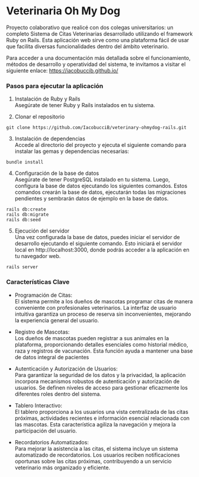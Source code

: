 # Veterinaria Oh My Dog

Proyecto colaborativo que realicé con dos colegas universitarios: un completo Sistema de Citas Veterinarias desarrollado utilizando el framework Ruby on Rails. Esta aplicación web sirve como una plataforma fácil de usar que facilita diversas funcionalidades dentro del ámbito veterinario.

Para acceder a una documentación más detallada sobre el funcionamiento, métodos de desarrollo y operatividad del sistema, te invitamos a visitar el siguiente enlace:
https://iacobuccib.github.io/

### Pasos para ejecutar la aplicación

1. Instalación de Ruby y Rails  
Asegúrate de tener Ruby y Rails instalados en tu sistema.

2. Clonar el repositorio  
```
git clone https://github.com/IacobucciB/veterinary-ohmydog-rails.git
```

3. Instalación de dependencias  
Accede al directorio del proyecto y ejecuta el siguiente comando para instalar las gemas y dependencias necesarias:
```
bundle install
```

4. Configuración de la base de datos  
Asegúrate de tener PostgreSQL instalado en tu sistema. Luego, configura la base de datos ejecutando los siguientes comandos. Estos comandos crearán la base de datos, ejecutarán todas las migraciones pendientes y sembrarán datos de ejemplo en la base de datos.
```
rails db:create
rails db:migrate
rails db:seed
```

5. Ejecución del servidor  
Una vez configurada la base de datos, puedes iniciar el servidor de desarrollo ejecutando el siguiente comando. Esto iniciará el servidor local en http://localhost:3000, donde podrás acceder a la aplicación en tu navegador web.
```
rails server
```

### Características Clave

+ Programación de Citas:  
El sistema permite a los dueños de mascotas programar citas de manera conveniente con profesionales veterinarios. La interfaz de usuario intuitiva garantiza un proceso de reserva sin inconvenientes, mejorando la experiencia general del usuario.

+ Registro de Mascotas:  
Los dueños de mascotas pueden registrar a sus animales en la plataforma, proporcionando detalles esenciales como historial médico, raza y registros de vacunación. Esta función ayuda a mantener una base de datos integral de pacientes

+ Autenticación y Autorización de Usuarios:  
Para garantizar la seguridad de los datos y la privacidad, la aplicación incorpora mecanismos robustos de autenticación y autorización de usuarios. Se definen niveles de acceso para gestionar eficazmente los diferentes roles dentro del sistema.

+ Tablero Interactivo:  
El tablero proporciona a los usuarios una vista centralizada de las citas próximas, actividades recientes e información esencial relacionada con las mascotas. Esta característica agiliza la navegación y mejora la participación del usuario.

+ Recordatorios Automatizados:  
Para mejorar la asistencia a las citas, el sistema incluye un sistema automatizado de recordatorios. Los usuarios reciben notificaciones oportunas sobre las citas próximas, contribuyendo a un servicio veterinario más organizado y eficiente.